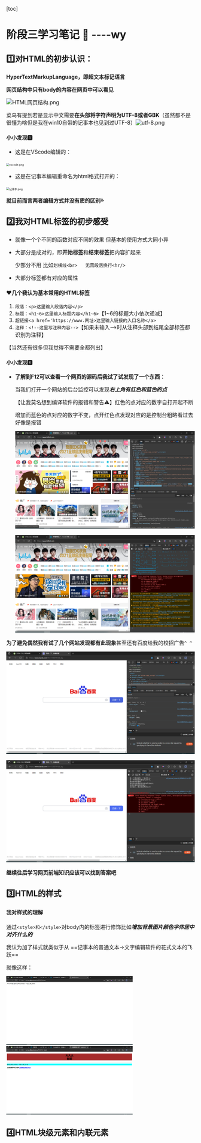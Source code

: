 

[toc]



# 阶段三学习笔记 🎅    ----wy

## 1️⃣对HTML的初步认识：

**HyperTextMarkupLanguage，即超文本标记语言**



**网页结构中只有body的内容在网页中可以看见**

![HTML网页结构.png](https://github.com/ITAwenya/-/blob/main/HTML%E7%BD%91%E9%A1%B5%E7%BB%93%E6%9E%84.png?raw=true)

菜鸟有提到若是显示中文需要**在头部将字符声明为UTF-8或者GBK**（虽然都不是很懂为啥但是我在win10自带的记事本也见到过UTF-8）![utf-8.png](https://github.com/ITAwenya/-/blob/main/utf-8.png?raw=true)

#### 小小发现🅰

+ 这是在VScode编辑的：

<img src="https://github.com/ITAwenya/-/blob/main/vscode.png?raw=true" alt="vscode.png" style="zoom: 50%;" />

+ 这是在记事本编辑重命名为html格式打开的：

<img src="https://github.com/ITAwenya/-/blob/main/%E8%AE%B0%E4%BA%8B%E6%9C%AC.png?raw=true" alt="记事本.png" style="zoom: 50%;" />



**就目前而言两者编辑方式并没有质的区别💦**





## 2️⃣我对HTML标签的初步感受

+ 就像一个个不同的函数对应不同的效果 但基本的使用方式大同小异

+ 大部分是成对的，即**开始标签**和**结束标签**把内容扩起来

   少部分不用 比如`划横线<br>   无需段落换行<hr/>`
   
+ 大部分标签都有对应的属性



#### ❤几个我认为基本常用的HTML标签

1. `段落：<p>这里输入段落内容</p>` 
2. `标题：<h1~6>这里输入标题内容</h1~6>`【1~6的标题大小依次递减】
3. `超链接<a href='https://www.网址>这里输入链接的入口名称</a>`
4. `注释：<!--这里写注释内容-->`【如果未输入-->时从注释头部到结尾全部标签都识别为注释】

【当然还有很多但我觉得不需要全都列出】

#### 小小发现🅱

+ **了解到F12可以查看一个网页的源码后我试了试发现了一个东西：**

  当我们打开一个网站的后台监控可以发现***右上角有红色和蓝色的点***

  【让我莫名想到编译软件的报错和警告⚠】红色的点对应的数字自打开起不断

  增加而蓝色的点对应的数字不变，点开红色点发现对应的是控制台粗略看过去好像是报错

  ![B1.png](https://github.com/ITAwenya/Tasks/blob/main/B1.png?raw=true)

  ![B2.png](https://github.com/ITAwenya/Tasks/blob/main/B2.png?raw=true)



**为了避免偶然我有试了几个网站发现都有此现象**甚至还有百度给我的校招广告`^ ^`



![bai1.png](https://github.com/ITAwenya/Tasks/blob/main/bai1.png?raw=true)

![bai2.png](https://github.com/ITAwenya/Tasks/blob/main/bai2.png?raw=true)



**继续往后学习网页前端知识应该可以找到答案吧**





## 3️⃣HTML的样式

#### 我对样式的理解

通过`<style>和</style>`对body内的标签进行修饰比如***增加背景图片颜色字体居中对齐什么的***

我认为加了样式就类似于从 ==记事本的普通文本→文字编辑软件的花式文本的飞跃==

就像这样：

<img src="https://github.com/ITAwenya/Tasks/blob/main/w.png?raw=true" alt="w.png" style="zoom:33%;" />

<img src="https://github.com/ITAwenya/Tasks/blob/main/v.png?raw=true" alt="v.png" style="zoom: 33%;" />





## 4️⃣HTML块级元素和内联元素



